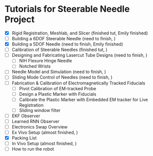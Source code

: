 # Tutorials for Steerable Needle Project

- [x] Rigid Registration, Meshlab, and Slicer (finished tut, Emily finished)
- [ ] Building a 6DOF Steerable Needle (need to finish, )
- [x] Building a 5DOF Needle (need to finish, Emily finished)
- [ ] Calibration of Steerable Needles (finished tut, )
- [ ] Designing and Fabricating Lasercut Tube Designs (need to finish, )
  - [ ] NIH Flexure Hinge Needle
  - [ ] Notched Wrists
- [ ] Needle Model and Simulation (need to finish, )
- [ ] Sliding Mode Control of Needles (need to finish, )
- [ ] Fabrication & Calibration of Electromagnetically Tracked Fiducials
  - [ ] Pivot Calibration of EM-tracked Probe
  - [ ] Design a Plastic Marker with Fiducials
  - [ ] Calibrate the Plastic Marker with Embedded EM tracker for Live Registration
  - [ ] Sliding window filter
- [ ] EKF Observer
- [ ] Learned RNN Observer
- [ ] Electronics Swap Overview
- [ ] Ex Vivo Setup (almost finished, )
- [X] Packing List
- [ ] In Vivo Setup (almost finished, )
- [ ] How to run the robot
